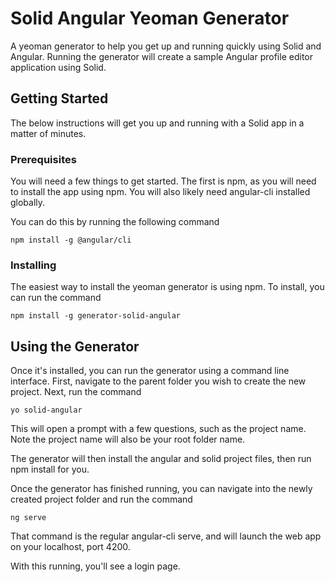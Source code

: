 # Solid Angular Yeoman Generator

A yeoman generator to help you get up and running quickly using Solid and Angular. Running the generator will create a sample Angular profile editor application using Solid.

## Getting Started

The below instructions will get you up and running with a Solid app in a matter of minutes.

### Prerequisites

You will need a few things to get started. The first is npm, as you will need to install the app using npm. You will also likely need angular-cli installed globally. 

You can do this by running the following command

```
npm install -g @angular/cli
```


### Installing

The easiest way to install the yeoman generator is using npm. To install, you can run the command
```
npm install -g generator-solid-angular
```

## Using the Generator

Once it's installed, you can run the generator using a command line interface. First, navigate to the parent folder you wish to create the new project. Next, run the command
```
yo solid-angular
```
This will open a prompt with a few questions, such as the project name. Note the project name will also be your root folder name.

The generator will then install the angular and solid project files, then run npm install for you.

Once the generator has finished running, you can navigate into the newly created project folder and run the command
``` 
ng serve
```
That command is the regular angular-cli serve, and will launch the web app on your localhost, port 4200.

With this running, you'll see a login page.
